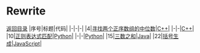 # Rewrite
[返回目录](./README.md)
|序号|标题|代码|
|-|-|-|
|4|[寻找两个正序数组的中位数](./docs/4.寻找两个正序数组的中位数.md)|[C++](./codes/4.寻找两个正序数组的中位数_1.cpp)|
|-|-|[C++](./codes/4.寻找两个正序数组的中位数_2.cpp)|
|10|[正则表达式匹配](./docs/10.正则表达式匹配.md)|[Python](./codes/10.正则表达式匹配_1.py)|
|-|-|[Python](./codes/10.正则表达式匹配_3.py)|
|15|[三数之和](./docs/15.三数之和.md)|[Java](./codes/15.三数之和.java)|
|22|[括号生成](./docs/22.括号生成.md)|[JavaScript](./codes/22.括号生成.js)|

